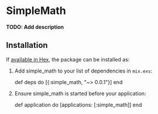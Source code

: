 # SimpleMath

**TODO: Add description**

## Installation

If [available in Hex](https://hex.pm/docs/publish), the package can be installed as:

  1. Add simple_math to your list of dependencies in `mix.exs`:

        def deps do
          [{:simple_math, "~> 0.0.1"}]
        end

  2. Ensure simple_math is started before your application:

        def application do
          [applications: [:simple_math]]
        end

